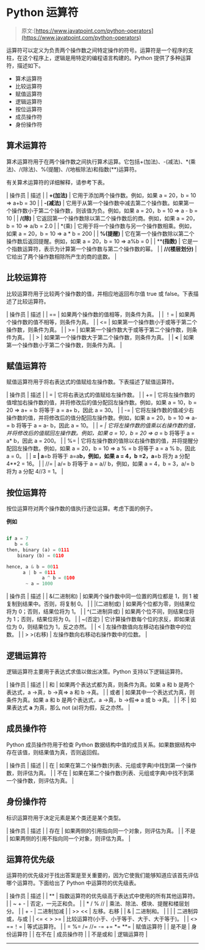 # Python 运算符

> 原文:[https://www.javatpoint.com/python-operators](https://www.javatpoint.com/python-operators)

运算符可以定义为负责两个操作数之间特定操作的符号。运算符是一个程序的支柱，在这个程序上，逻辑是用特定的编程语言构建的。Python 提供了多种运算符，描述如下。

*   算术运算符
*   比较运算符
*   赋值运算符
*   逻辑运算符
*   按位运算符
*   成员操作符
*   身份操作符

## 算术运算符

算术运算符用于在两个操作数之间执行算术运算。它包括+(加法)、-(减法)、*(乘法)、/(除法)、%(提醒)、/(地板除法)和指数(**)运算符。

有关算术运算符的详细解释，请参考下表。

| 操作员 | 描述 |
| **+(加法)** | 它用于添加两个操作数。例如，如果 a = 20，b = 10 => a+b = 30 |
| **-(减法)** | 它用于从第一个操作数中减去第二个操作数。如果第一个操作数小于第二个操作数，则该值为负。例如，如果 a = 20，b = 10 => a - b = 10 |
| **/(除)** | 它返回第一个操作数除以第二个操作数后的商。例如，如果 a = 20，b = 10 => a/b = 2.0 |
| *(乘) | 它用于将一个操作数与另一个操作数相乘。例如，如果 a = 20，b = 10 => a * b = 200 |
| **%(提醒)** | 它在第一个操作数除以第二个操作数后返回提醒。例如，如果 a = 20，b = 10 => a%b = 0 |
| ****(指数)** | 它是一个指数运算符，表示为计算第一个操作数与第二个操作数的幂。 |
| **//(楼层划分)** | 它给出了两个操作数相除所产生的商的底数。 |

## 比较运算符

比较运算符用于比较两个操作数的值，并相应地返回布尔值 true 或 false。下表描述了比较运算符。

| 操作员 | 描述 |
| == | 如果两个操作数的值相等，则条件为真。 |
| ！= | 如果两个操作数的值不相等，则条件为真。 |
| <= | 如果第一个操作数小于或等于第二个操作数，则条件为真。 |
| >= | 如果第一个操作数大于或等于第二个操作数，则条件为真。 |
| > | 如果第一个操作数大于第二个操作数，则条件为真。 |
| **<** | 如果第一个操作数小于第二个操作数，则条件为真。 |

## 赋值运算符

赋值运算符用于将右表达式的值赋给左操作数。下表描述了赋值运算符。

| 操作员 | 描述 |
| = | 它将右表达式的值赋给左操作数。 |
| += | 它将左操作数的值增加右操作数的值，并将修改后的值分配回左操作数。例如，如果 a = 10，b = 20 => a+ = b 将等于 a = a+ b，因此 a = 30。 |
| -= | 它将左操作数的值减少右操作数的值，并将修改后的值分配回左操作数。例如，如果 a = 20，b = 10 => a- = b 将等于 a = a- b，因此 a = 10。 |
| *= | 它将左操作数的值乘以右操作数的值，并将修改后的值赋回左操作数。例如，如果 a = 10，b = 20 => a* = b 将等于 a = a* b，因此 a = 200。 |
| %= | 它将左操作数的值除以右操作数的值，并将提醒分配回左操作数。例如，如果 a = 20，b = 10 => a % = b 将等于 a = a % b，因此 a = 0。 |
| **= | a**=b 将等于 a=a**b，例如，如果 a = 4，b =2，a**=b 将为 a 分配 4**2 = 16。 |
| //= | a/= b 将等于 a = a// b，例如，如果 a = 4，b = 3，a/= b 将为 a 分配 4//3 = 1。 |

## 按位运算符

按位运算符对两个操作数的值执行逐位运算。考虑下面的例子。

**例如**

```py

if a = 7 
   b = 6   
then, binary (a) = 0111  
    binary (b) = 0110  

hence, a & b = 0011  
      a | b = 0111  
             a ^ b = 0100  
       ~ a = 1000

```

| 操作员 | 描述 |
| &(二进制和) | 如果两个操作数中同一位置的两位都是 1，则 1 被复制到结果中。否则，将复制 0。 |
| &#124;(二进制或) | 如果两个位都为零，则结果位将为 0；否则，结果位将为 1。 |
| ^(二进制异或) | 如果两个位不同，则结果位将为 1；否则，结果位将为 0。 |
| ~(否定) | 它计算操作数每个位的求反，即如果该位为 0，则结果位为 1，反之亦然。 |
| < | 左操作数值向左移动右操作数中的位数。 |
| > >(右移) | 左操作数向右移动右操作数中的位数。 |

## 逻辑运算符

逻辑运算符主要用于表达式求值以做出决策。Python 支持以下逻辑运算符。

| 操作员 | 描述 |
| 和 | 如果两个表达式都为真，则条件为真。如果 a 和 b 是两个表达式，a →真，b →真=> a 和 b →真。 |
| 或者 | 如果其中一个表达式为真，则条件为真。如果 a 和 b 是两个表达式，a →真，b →假=> a 或 b →真。 |
| 不 | 如果表达式 **a** 为真，那么 not (a)将为假，反之亦然。 |

## 成员操作符

Python 成员操作符用于检查 Python 数据结构中值的成员关系。如果数据结构中存在该值，则结果值为真，否则返回假。

| 操作员 | 描述 |
| 在 | 如果在第二个操作数(列表、元组或字典)中找到第一个操作数，则评估为真。 |
| 不在 | 如果在第二个操作数(列表、元组或字典)中找不到第一个操作数，则评估为真。 |

## 身份操作符

标识运算符用于决定元素是某个类还是某个类型。

| 操作员 | 描述 |
| 存在 | 如果两侧的引用指向同一个对象，则评估为真。 |
| 不是 | 如果两侧的引用不指向同一个对象，则评估为真。 |

## 运算符优先级

运算符的优先级对于找出答案是至关重要的，因为它使我们能够知道应该首先评估哪个运算符。下面给出了 Python 中运算符的优先级表。

| 操作员 | 描述 |
| ** | 指数运算符的优先级高于表达式中使用的所有其他运算符。 |
| ~ + - | 否定，一元正和负。 |
| * / % // | 乘法、除法、模块、提醒和楼层划分。 |
| + - | 二进制加减 |
| >> << | 左移。右移 |
| & | 二进制和。 |
| &#124; | 二进制异或，与或 |
| <= < > >= | 比较运算符(小于、小于等于、大于、大于等于)。 |
| <> ==！= | 等式运算符。 |
| = %= /= //= -= +=
*= **= | 赋值运算符 |
| 是不是 | 身份运算符 |
| 在不在 | 成员操作符 |
| 不是或和 | 逻辑运算符 |

* * *